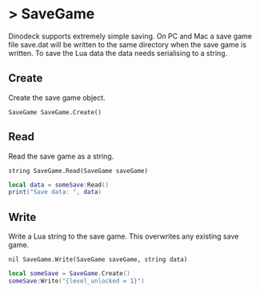 # > SaveGame

Dinodeck supports extremely simple saving. On PC and Mac a save game file save.dat will be written to the same directory when the save game is written. To save the Lua data the data needs serialising to a string.

## Create

Create the save game object.

`SaveGame SaveGame.Create()`

## Read

Read the save game as a string.

`string SaveGame.Read(SaveGame saveGame)`

```lua
local data = someSave:Read()
print("Save data: ", data)
```

## Write

Write a Lua string to the save game. This overwrites any existing save game.

`nil SaveGame.Write(SaveGame saveGame, string data)`

```lua
local someSave = SaveGame.Create()
someSave:Write("{level_unlocked = 1}")
```